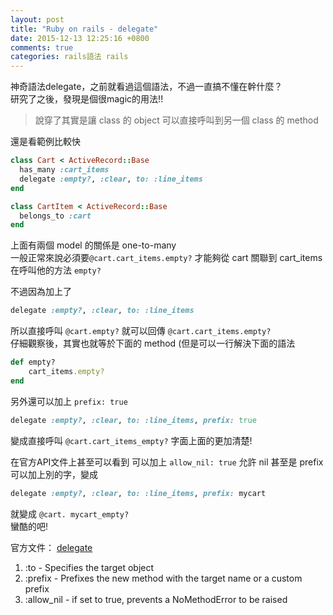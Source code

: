 ```yaml
---
layout: post
title: "Ruby on rails - delegate"
date: 2015-12-13 12:25:16 +0800
comments: true
categories: rails語法 rails
---
```

神奇語法delegate，之前就看過這個語法，不過一直搞不懂在幹什麼？  
研究了之後，發現是個很magic的用法!!

<!-- more -->

>說穿了其實是讓 class 的 object 可以直接呼叫到另一個 class 的 method

還是看範例比較快

```ruby
class Cart < ActiveRecord::Base
  has_many :cart_items
  delegate :empty?, :clear, to: :line_items
end
```
```ruby
class CartItem < ActiveRecord::Base
  belongs_to :cart
end
```

上面有兩個 model 的關係是 one-to-many  
一般正常來說必須要`@cart.cart_items.empty?` 才能夠從 cart 關聯到 cart_items 在呼叫他的方法 `empty?`

不過因為加上了  

```ruby
delegate :empty?, :clear, to: :line_items
```  

所以直接呼叫 `@cart.empty?` 就可以回傳 `@cart.cart_items.empty?`  
仔細觀察後，其實也就等於下面的 method (但是可以一行解決下面的語法  

```ruby
def empty?
    cart_items.empty?
end
```

另外還可以加上 `prefix: true`  

```ruby
delegate :empty?, :clear, to: :line_items, prefix: true
```

變成直接呼叫 `@cart.cart_items_empty?` 字面上面的更加清楚!

在官方API文件上甚至可以看到
可以加上 `allow_nil: true` 允許 nil
甚至是 prefix 可以加上別的字，變成

```ruby
delegate :empty?, :clear, to: :line_items, prefix: mycart
```
就變成 `@cart. mycart_empty?`  
蠻酷的吧!

官方文件：
[delegate](http://apidock.com/rails/Module/delegate)

1. :to - Specifies the target object
2. :prefix - Prefixes the new method with the target name or a custom prefix
3. :allow_nil - if set to true, prevents a NoMethodError to be raised

